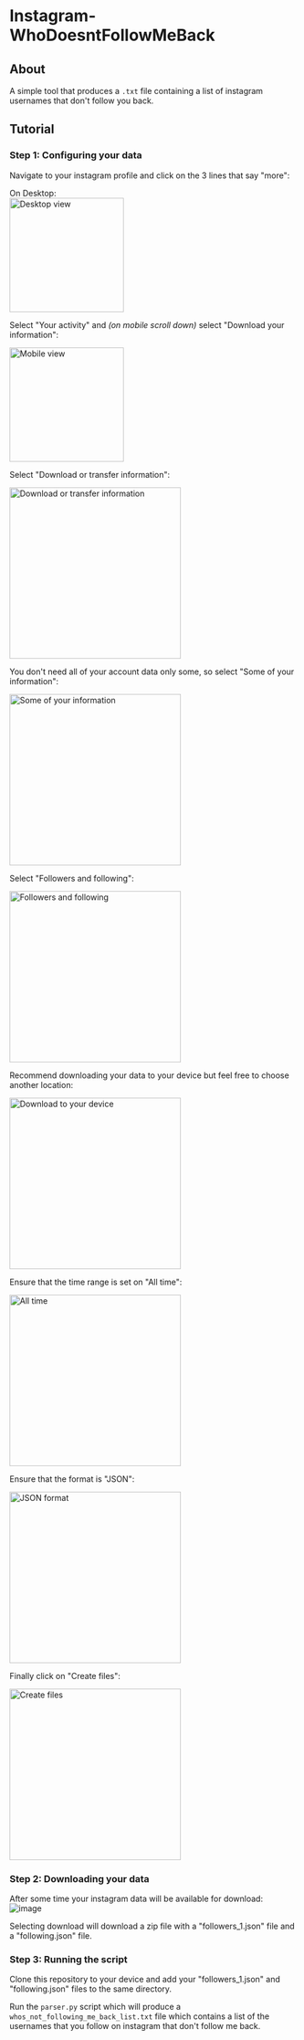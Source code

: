 # Instagram- WhoDoesntFollowMeBack

## About
A simple tool that produces a `.txt` file containing a list of instagram usernames that don't follow you back.

## Tutorial

### Step 1: Configuring your data

Navigate to your instagram profile and click on the 3 lines that say "more":

On Desktop:     
<img src="https://github.com/user-attachments/assets/02d83dd0-e4ff-4bb3-afed-ab36099e5f15" alt="Desktop view" width="200">

Select "Your activity" and *(on mobile scroll down)* select "Download your information":

<img src="https://github.com/user-attachments/assets/53e761bb-8d84-4c5b-8db9-3d27d1def8de" alt="Mobile view" width="200">

Select "Download or transfer information": 

<img src="https://github.com/user-attachments/assets/35193164-09ca-4ca1-94d8-15b416d8612f" alt="Download or transfer information" width="300">

You don't need all of your account data only some, so select "Some of your information":

<img src="https://github.com/user-attachments/assets/ac553bfa-9179-471b-8750-61f6f1eddd58" alt="Some of your information" width="300">

Select "Followers and following":

<img src="https://github.com/user-attachments/assets/09e91702-fc60-4af9-8475-f35248cfce63" alt="Followers and following" width="300">

Recommend downloading your data to your device but feel free to choose another location:

<img src="https://github.com/user-attachments/assets/3c04c7df-a069-4441-973c-0c96057ac7d2" alt="Download to your device" width="300">

Ensure that the time range is set on "All time":

<img src="https://github.com/user-attachments/assets/2b862603-fdca-4737-9eb0-25ea37fe2957" alt="All time" width="300">

Ensure that the format is "JSON":

<img src="https://github.com/user-attachments/assets/962a25e6-d709-4d12-ba1f-85020b8d9506" alt="JSON format" width="300">

Finally click on "Create files":

<img src="https://github.com/user-attachments/assets/b1213fb4-499d-4ce7-b436-934f1267e727" alt="Create files" width="300">


### Step 2: Downloading your data

After some time your instagram data will be available for download:
![image](https://github.com/user-attachments/assets/8ab782db-7b39-43f3-a9eb-85746a458b39)

Selecting download will download a zip file with a "followers_1.json" file and a "following.json" file.

### Step 3: Running the script

Clone this repository to your device and add your "followers_1.json" and "following.json" files to the same directory. 

Run the `parser.py` script which will produce a `whos_not_following_me_back_list.txt` file which contains a list of the usernames that you follow on instagram that don't follow me back. 






